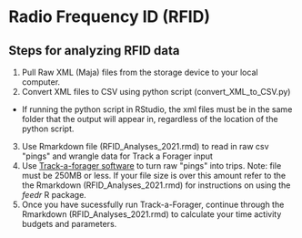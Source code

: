 # Radio Frequency ID (RFID)
## Steps for analyzing RFID data
1. Pull Raw XML (Maja) files from the storage device to your local computer.
2. Convert XML files to CSV using python script (convert_XML_to_CSV.py)
  - If running the python script in RStudio, the xml files must be in the same folder that the output will appear in, regardless of the location of the python script.
3. Use Rmarkdown file (RFID_Analyses_2021.rmd) to read in raw csv "pings" and wrangle data for Track a Forager input
4. Use [Track-a-forager software](https://colostate.sharepoint.com/:u:/s/Naug-Lab/EVCoVL19z8lDhjhpSVb7LU8Bj3qXQGPut9AHRHkohdFelQ?e=tH8gWa) to turn raw "pings" into trips. Note: file must be 250MB or less. If your file size is over this amount refer to the the Rmarkdown (RFID_Analyses_2021.rmd) for instructions on using the _feedr_ R package. 
5. Once you have sucessfully run Track-a-Forager, continue through the Rmarkdown (RFID_Analyses_2021.rmd) to calculate your time activity budgets and parameters. 
